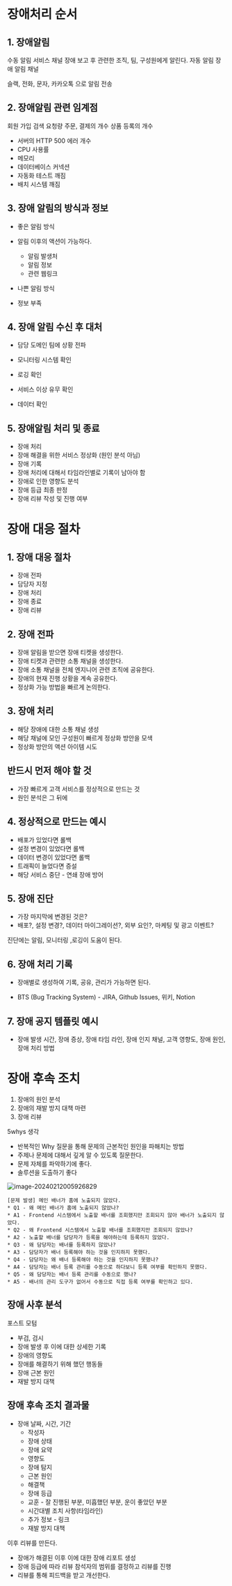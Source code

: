 # 장애처리 순서



## 1. 장애알림

수동 알림
서비스 채널
장애 보고 후 관련한 조직, 팀, 구성원에게 알린다.
자동 알림
장애 알림 채널



슬랙,  전화, 문자, 카카오톡 으로 알림 전송 

## 2. 장애알림 관련 임계점 

회원 가입
검색 요청량
주문, 결제의 개수
상품 등록의 개수

* 서버의 HTTP 500 에러 개수
* CPU 사용률
* 메모리
* 데이터베이스 커넥션
* 자동화 테스트 깨짐
* 배치 시스템 깨짐



## 3. 장애 알림의 방식과 정보

* 좋은 알림 방식
* 알림 이후의 액션이 가능하다.
  * 알림 발생처
  * 알림 정보
  * 관련 웹링크

* 나쁜 알림 방식
* 정보 부족

## 4. 장애 알림 수신 후 대처



* 담당 도메인 팀에 상황 전파

* 모니터링 시스템 확인
* 로깅 확인
* 서비스 이상 유무 확인
* 데이터 확인



## 5. 장애알림 처리 및 종료

* 장애 처리
* 장애 해결을 위한 서비스 정상화 (원인 분석 아님)
*  장애 기록
*  장애 처리에 대해서 타임라인별로 기록이 남아야 함
*  장애로 인한 영향도 분석
*  장애 등급 최종 판정
*  장애 리뷰 작성 및 진행 여부



# 장애 대응 절차



## 1. 장애 대응 절차
* 장애 전파
*  담당자 지정
*  장애 처리
*  장애 종료
*  장애 리뷰



## 2. 장애 전파

* 장애 알림을 받으면 장애 티켓을 생성한다.
* 장애 티켓과 관련한 소통 채널을 생성한다.
* 장애 소통 채널을 전체 엔지니어 관련 조직에 공유한다.
* 장애의 현재 진행 상황을 계속 공유한다.
* 정상화 가능 방법을 빠르게 논의한다.



## 3. 장애 처리 

* 해당 장애에 대한 소통 채널 생성
*  해당 채널에 모인 구성원이 빠르게 정상화 방안을 모색
*  정상화 방안의 액션 아이템 시도

## 반드시 먼저 해야 할 것
*  가장 빠르게 고객 서비스를 정상적으로 만드는 것
*  원인 분석은 그 뒤에



## 4. 정상적으로 만드는 예시

*  배포가 있었다면 롤백
*  설정 변경이 있었다면 롤백
*  데이터 변경이 있었다면 롤백
*  트래픽이 늘었다면 증설
*  해당 서비스 중단 - 연쇄 장애 방어



## 5. 장애 진단

* 가장 마지막에 변경된 것은?
* 배포?, 설정 변경?, 데이터 마이그레이션?, 외부 요인?, 마케팅 및 광고 이벤트?

진단에는 알림, 모니터링 ,로깅이 도움이 된다.



## 6. 장애 처리 기록

* 장애별로 생성하여 기록, 공유, 관리가 가능하면 된다.

* BTS (Bug Tracking System) -  JIRA, Github Issues, 위키, Notion



## 7. 장애 공지 템플릿 예시

* 장애 발생 시간,  장애 증상, 장애 타임 라인, 장애 인지 채널, 고객 영향도, 장애 원인, 장애 처리 방법

# 장애 후속 조치

1. 장애의 원인 분석
2.  장애의 재발 방지 대책 마련
3.  장애 리뷰

5whys 생각

* 반복적인 Why 질문을 통해 문제의 근본적인 원인을 파해치는 방법
* 주제나 문제에 대해서 깊게 알 수 있도록 질문한다.
* 문제 자체를 파악하기에 좋다.
*  솔루션을 도출하기 좋다

![image-20240212005926829](./images//image-20240212005926829.png)

```
[문제 발생] 메인 배너가 홈에 노출되지 않았다.
* Q1 - 왜 메인 배너가 홈에 노출되지 않았나?
* A1 - Frontend 시스템에서 노출할 배너를 조회했지만 조회되지 않아 배너가 노출되지 않았다.
* Q2 - 왜 Frontend 시스템에서 노출할 배너를 조회했지만 조회되지 않았나?
* A2 - 노출할 배너를 담당자가 등록을 해야하는데 등록하지 않았다.
* Q3 - 왜 담당자는 배너를 등록하지 않았나?
* A3 - 담당자가 배너 등록해야 하는 것을 인지하지 못했다.
* Q4 - 담당자는 왜 배너 등록해야 하는 것을 인지하지 못했나?
* A4 - 담당자는 배너 등록 관리를 수동으로 하다보니 등록 여부를 확인하지 못했다.
* Q5 - 왜 담당자는 배너 등록 관리를 수동으로 했나?
* A5 - 배너의 관리 도구가 없어서 수동으로 직접 등록 여부를 확인하고 있다.
```

## 장애 사후 분석

포스트 모텀

* 부검, 검시
*  장애 발생 후 이에 대한 상세한 기록
*  장애의 영향도
*  장애를 해결하기 위해 했던 행동들
*  장애 근본 원인
*  재발 방지 대책



## 장애 후속 조치 결과물

* 장애 날짜, 시간, 기간
  * 작성자
  * 장애 상태
  * 장애 요약
  * 영향도
  * 장애 탐지
  * 근본 원인
  * 해결책
  * 장애 등급
  * 교훈 - 잘 진행된 부분, 미흡했던 부분, 운이 좋았던 부분
  * 시간대별 조치 사항(타임라인)
  * 추가 정보 - 링크
  * 재발 방지 대책



이후 리뷰를 만든다.

- ﻿﻿장애가 해결된 이후 이에 대한 장애 리포트 생성
- ﻿﻿장애 등급에 따라 리뷰 참석자의 범위를 결정하고 리뷰를 진행
- ﻿﻿리뷰를 통해 피드백을 받고 개선한다.